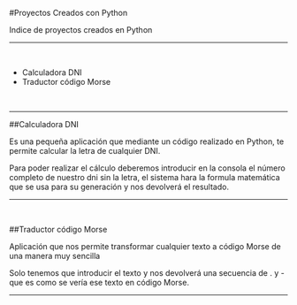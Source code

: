 #Proyectos Creados con Python

<p>Indice de proyectos creados en Python</p>

<hr>
<br>
<ul>
    <li>Calculadora DNI</li>
    <li>Traductor código Morse</li>
</ul>
<br>
<hr>

##Calculadora DNI
<p>Es una pequeña aplicación que mediante un código realizado en Python, te permite calcular la letra
de cualquier DNI. </p>
<p>Para poder realizar el cálculo deberemos introducir en la consola el número completo de nuestro 
dni sin la letra, el sistema hara la formula matemática que se usa para su generación y nos devolverá
el resultado.</p>

<hr>
<br>

##Traductor código Morse
<p>Aplicación que nos permite transformar cualquier texto a código Morse de una manera muy sencilla</p>
<p>Solo tenemos que introducir el texto y nos devolverá una secuencia de . y - que es como se vería ese
texto en código Morse.</p> 

<hr>
<br>
